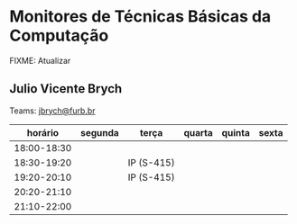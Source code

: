 # Monitores de Técnicas Básicas da Computação

FIXME: Atualizar


## Julio Vicente Brych

Teams: jbrych@furb.br  


| horário     | segunda     | terça       | quarta      | quinta      | sexta       |
| ----------- | ----------- | ----------- | ----------- | ----------- | ----------- |
| 18:00-18:30 |             |             |             |             |             |
| 18:30-19:20 |             |  IP (S-415) |             |             |             |
| 19:20-20:10 |             |  IP (S-415) |             |             |             |
| 20:20-21:10 |             |             |             |             |             |
| 21:10-22:00 |             |             |             |             |             |



<!--
| horário     | segunda     | terça       | quarta      | quinta      | sexta       |
| ----------- | ----------- | ----------- | ----------- | ----------- | ----------- |
| 18:00-18:30 | LCI (S-407) | LCI (S-407) | LCI (S-407) | LCI (S-407) | LCI (S-407) |
| 18:30-19:20 | IP  (S-415) | IP  (S-415) | IP  (S-413) | LCI (S-407) | LCI (S-407) |
| 19:20-20:10 | IP  (S-415) | IP  (S-415) | IP  (S-413) | LCI (S-407) | LCI (S-407) |
| 20:20-21:10 | IP  (S-415) | IP  (S-415) | IP  (S-413) | LCI (S-407) | LCI (S-407) |
| 21:10-22:00 | IP  (S-415) | IP  (S-415) | IP  (S-413) | LCI (S-407) | LCI (S-407) |
-->

<!--
**Atenção**: Para atendimento:
Informe sua turma  
  Printscreen do enunciado (se tiver)  
  Printscreen do que já foi desenvolvido  
Aguarde :)

**Dicas**:  

- Use o atalho: Tecla Windows + Shift + S para selecionar área e depois Ctrl + V para colar a *printscreen* na conversa com os monitores.  
- Mande mensagem fora do horário seguindo as instruções de atendimento e aguarde atendimento dentro dos horários, assim conseguimos atendê-los mais rápido!  
-->
